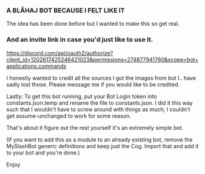### A BLÅHAJ BOT BECAUSE I FELT LIKE IT
The idea has been done before but I wanted to make this so get real.

### And an invite link in case you'd just like to use it.
https://discord.com/api/oauth2/authorize?client_id=1202617425246421023&permissions=274877941760&scope=bot+applications.commands

I honestly wanted to credit all the sources I got the images from but I.. have sadly lost those. Please message me if you would like to be credited.

Lastly:
To get this bot running, put your Bot Login token into constants.json.temp and rename the file to constants.json.
I did it this way such that I wouldn't have to screw around with things as much; I couldn't get assume-unchanged to work for some reason.

That's about it figure out the rest yourself it's an extremely simple bot.

(If you want to add this as a module to an already existing bot, remove the MySlashBot generic definitions and keep just the Cog. Import that and add it to your bot and you're done.)

Enjoy